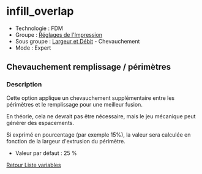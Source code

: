 # infill_overlap

* Technologie : FDM
* Groupe : [Réglages de l'Impression](../print_settings/print_settings.md)
* Sous groupe : [Largeur et Débit](../print_settings/print_settings.md#largeur-et-débit) - Chevauchement
* Mode : Expert

## Chevauchement remplissage / périmètres

### Description

Cette option applique un chevauchement supplémentaire entre les périmètres et le remplissage pour une meilleur fusion.

En théorie, cela ne devrait pas être nécessaire, mais le jeu mécanique peut générer des espacements.

Si exprimé en pourcentage (par exemple 15%), la valeur sera calculée en fonction de la largeur d'extrusion du périmètre.

* Valeur par défaut : 25 %

[Retour Liste variables](variable_list.md)